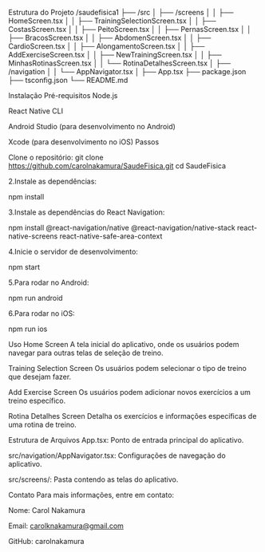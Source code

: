 Estrutura do Projeto
/saudefisica1 ├── /src │ ├── /screens │ │ ├── HomeScreen.tsx │ │ ├── TrainingSelectionScreen.tsx │ │ ├── CostasScreen.tsx │ │ ├── PeitoScreen.tsx │ │ ├── PernasScreen.tsx │ │ ├── BracosScreen.tsx │ │ ├── AbdomenScreen.tsx │ │ ├── CardioScreen.tsx │ │ ├── AlongamentoScreen.tsx │ │ ├── AddExerciseScreen.tsx │ │ ├── NewTrainingScreen.tsx │ │ ├── MinhasRotinasScreen.tsx │ │ └── RotinaDetalhesScreen.tsx │ ├── /navigation │ │ └── AppNavigator.tsx │ ├── App.tsx ├── package.json ├── tsconfig.json └── README.md

Instalação
Pré-requisitos Node.js

React Native CLI

Android Studio (para desenvolvimento no Android)

Xcode (para desenvolvimento no iOS)
Passos

Clone o repositório:
git clone https://github.com/carolnakamura/SaudeFisica.git cd SaudeFisica

2.Instale as dependências:

npm install

3.Instale as dependências do React Navigation:

npm install @react-navigation/native @react-navigation/native-stack react-native-screens react-native-safe-area-context

4.Inicie o servidor de desenvolvimento:

npm start

5.Para rodar no Android:

npm run android

6.Para rodar no iOS:

npm run ios

Uso
Home Screen
A tela inicial do aplicativo, onde os usuários podem navegar para outras telas de seleção de treino.

Training Selection Screen
Os usuários podem selecionar o tipo de treino que desejam fazer.

Add Exercise Screen
Os usuários podem adicionar novos exercícios a um treino específico.

Rotina Detalhes Screen
Detalha os exercícios e informações específicas de uma rotina de treino.

Estrutura de Arquivos
App.tsx: Ponto de entrada principal do aplicativo.

src/navigation/AppNavigator.tsx: Configurações de navegação do aplicativo.

src/screens/: Pasta contendo as telas do aplicativo.

Contato Para mais informações, entre em contato:

Nome: Carol Nakamura

Email: carolknakamura@gmail.com

GitHub: carolnakamura